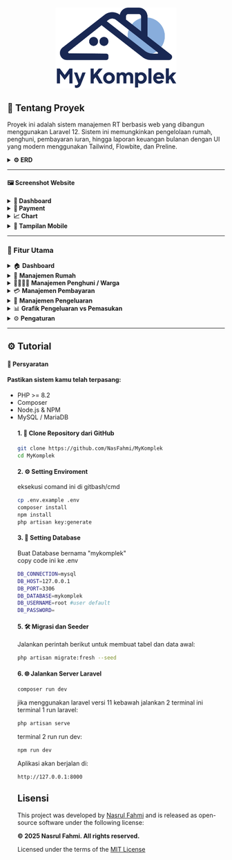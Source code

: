 <p align="center">
  <img src="doc/image/logo.png" alt="Logo Proyek" width="280"/>
</p>

## 📌 Tentang Proyek

Proyek ini adalah sistem manajemen RT berbasis web yang dibangun menggunakan Laravel 12. Sistem ini memungkinkan pengelolaan rumah, penghuni, pembayaran iuran, hingga laporan keuangan bulanan dengan UI yang modern menggunakan Tailwind, Flowbite, dan Preline.

<details>
  <summary><strong>⚙️ ERD</strong></summary>
  <p align="center">
    <img src="doc/image/erd.png" alt="Dashboard" width="800"/>
  </p>
</details>

<hr>

#### 🖼️ Screenshot Website

<details>
  <summary><strong>📌 Dashboard</strong></summary>
  <p align="center">
    <img src="doc/image/dashboard.png" alt="Dashboard" width="800"/>
  </p>
</details>

<details>
  <summary><strong>📝 Payment</strong></summary>
  <p align="center">
    <img src="doc/image/payment.png" alt="Form Tambah" width="800"/>
  </p>
</details>

<details>
  <summary><strong>📈 Chart</strong></summary>
  <p align="center">
    <img src="doc/image/chart.png" alt="Mobile View" width="400"/>
  </p>
</details>

<details>
  <summary><strong>📱 Tampilan Mobile</strong></summary>
  <p align="center">
    <img src="doc/image/mobile_payment.png" alt="Mobile View" width="400"/>
  </p>
</details>
<hr>

### 🚀 Fitur Utama

<details>
  <summary>🏠 <strong>Dashboard</strong></summary>
  <ul>
    <li>Menampilkan ringkasan data penting seperti jumlah rumah, penghuni, total pemasukan, dan pengeluaran secara real-time.</li>
  </ul>
</details>

<details>
  <summary>🏡 <strong>Manajemen Rumah</strong></summary>
  <ul>
    <li>Kelola data rumah, status hunian (tetap / kontrak), dan histori kepemilikan atau penyewaan.</li>
  </ul>
</details>

<details>
  <summary>👨‍👩‍👧‍👦 <strong>Manajemen Penghuni / Warga</strong></summary>
  <ul>
    <li>Tambah, edit, dan kelola data penghuni lengkap dengan status domisili dan relasi keluarga.</li>
  </ul>
</details>

<details>
  <summary>💳 <strong>Manajemen Pembayaran</strong></summary>
  <ul>
    <li>Catat dan pantau pembayaran iuran warga seperti kebersihan dan keamanan, termasuk status lunas atau tunggakan.</li>
  </ul>
</details>

<details>
  <summary>💸 <strong>Manajemen Pengeluaran</strong></summary>
  <ul>
    <li>Dokumentasikan pengeluaran kas RT, lengkap dengan tanggal, deskripsi, dan nominal.</li>
  </ul>
</details>

<details>
  <summary>📊 <strong>Grafik Pengeluaran vs Pemasukan</strong></summary>
  <ul>
    <li>Visualisasi data keuangan bulanan dalam bentuk grafik batang atau garis untuk memudahkan analisis.</li>
  </ul>
</details>

<details>
  <summary>⚙️ <strong>Pengaturan</strong></summary>
  <ul>
    <li>Konfigurasi sistem dasar seperti pengguna/admin sistem,</li>
  </ul>
</details>

<hr>

## ⚙️ Tutorial

#### 🧾 Persyaratan

<h4> Pastikan sistem kamu telah terpasang: </h4>
<ul>
    <li>PHP >= 8.2</li>
    <li>Composer</li>
    <li>Node.js & NPM</li>
    <li>MySQL / MariaDB</li>
</il>

#### 1. 🚀 Clone Repository dari GitHub


```bash
git clone https://github.com/NasFahmi/MyKomplek
cd MyKomplek
```

####  2. ⚙️ Setting Enviroment 
eksekusi comand ini di gitbash/cmd <br>

```bash
cp .env.example .env
composer install
npm install
php artisan key:generate
```


#### 3. 📂 Setting Database
Buat Database bernama "mykomplek" <br>
copy code ini ke .env

```bash
DB_CONNECTION=mysql
DB_HOST=127.0.0.1
DB_PORT=3306
DB_DATABASE=mykomplek
DB_USERNAME=root #user default
DB_PASSWORD=
```

#### 5. 🛠️ Migrasi dan Seeder 
Jalankan perintah berikut untuk membuat tabel dan data awal: <br>

```bash
php artisan migrate:fresh --seed
```


#### 6. 🌐 Jalankan Server Laravel

```bash
composer run dev
```
jika menggunakan laravel versi 11 kebawah jalankan 2 terminal ini
terminal 1 run laravel:
```bash
php artisan serve
```
terminal 2 run run dev:
```bash
npm run dev
```

Aplikasi akan berjalan di:
```bash
http://127.0.0.1:8000
```

##  Lisensi
This project was developed by [Nasrul Fahmi](https://github.com/NasFahmi) and is released as open-source software under the following license:

**© 2025 Nasrul Fahmi. All rights reserved.**

Licensed under the terms of the [MIT License](LICENSE)
